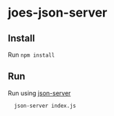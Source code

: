 # joes-json-server

## Install

Run `npm install`

## Run

Run using [json-server](https://github.com/typicode/json-server)

```
  json-server index.js
```

